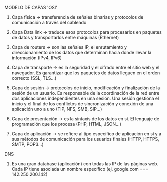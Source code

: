 MODELO DE CAPAS 'OSI'

1. Capa física -> transferencia de señales binarias y protocolos de comunicación a través del cableado

2. Capa Data link -> traduce esos protocolos para procesarlos en paquetes de datos y transportarlos entre máquinas (Ethernet)

3. Capa de routers -> son las señales IP, el enrutamiento y direccionamiento de los datos que determinan hacia donde llevar la información (IPv4, IPv6)

4. Capa de transporte -> es la seguridad y el cifrado entre el sitio web y el navegador.  Es garantizar que los paquetes de datos lleguen en el orden correcto (SSL, TLS...)

5. Capa de sesión -> protocolos de inicio, modificación y finalización de la sesión de un usuario. Es responsable de la coordinación de la red entre dos aplicaciones independientes en una sesión. Una sesión gestiona el inicio y el final de los conflictos de sincronización y conexión de una aplicación uno a uno (TIP, NFS, SMB, SIP...)

6. Capa de presentación -> es la sintaxis de los datos en sí. El lenguaje de programación que los procesa (PHP, HTML, JSON...)

7. Capa de aplicación -> se refiere al tipo específico de aplicación en sí y a sus métodos de comunicación para los usuarios finales (HTTP, HTTPS, SMTP, POP3...)


DNS
  
1. Es una gran database (aplicación) con todas las IP de las páginas web. Cada IP tiene asociada un nombre específico (ej. google.com === 142.250.200.142)
